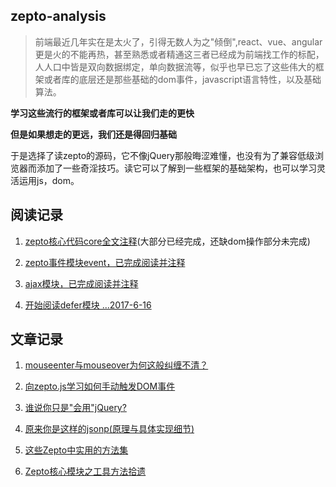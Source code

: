 ## zepto-analysis

> 前端最近几年实在是太火了，引得无数人为之"倾倒",react、vue、angular更是火的不能再热，甚至熟悉或者精通这三者已经成为前端找工作的标配，人人口中皆是双向数据绑定，单向数据流等，似乎也早已忘了这些伟大的框架或者库的底层还是那些基础的dom事件，javascript语言特性，以及基础算法。

**学习这些流行的框架或者库可以让我们走的更快**

**但是如果想走的更远，我们还是得回归基础**

于是选择了读zepto的源码，它不像jQuery那般晦涩难懂，也没有为了兼容低级浏览器而添加了一些奇淫技巧。读它可以了解到一些框架的基础架构，也可以学习灵活运用js，dom。


## 阅读记录

1. [zepto核心代码core全文注释](https://github.com/qianlongo/zepto-analysis/blob/master/src/zepto.js)(大部分已经完成，还缺dom操作部分未完成)

2. [zepto事件模块event，已完成阅读并注释](https://github.com/qianlongo/zepto-analysis/blob/master/src/event.js)

3. [ajax模块，已完成阅读并注释](https://github.com/qianlongo/zepto-analysis/blob/master/src/ajax.js)

4. [开始阅读defer模块 ...2017-6-16](https://github.com/qianlongo/zepto-analysis/blob/master/src/defer.js)

## 文章记录
1. [mouseenter与mouseover为何这般纠缠不清？](https://github.com/qianlongo/zepto-analysis/issues/1)

2. [向zepto.js学习如何手动触发DOM事件](https://github.com/qianlongo/zepto-analysis/issues/2)

3. [谁说你只是"会用"jQuery?](https://github.com/qianlongo/zepto-analysis/issues/3)

4. [原来你是这样的jsonp(原理与具体实现细节)](https://github.com/qianlongo/zepto-analysis/issues/4)

5. [这些Zepto中实用的方法集](https://github.com/qianlongo/zepto-analysis/issues/5)

6. [Zepto核心模块之工具方法拾遗 ](https://github.com/qianlongo/zepto-analysis/issues/6)

 

 

 

 